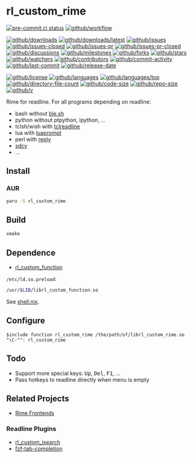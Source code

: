 # rl_custom_rime

[![pre-commit.ci status](https://results.pre-commit.ci/badge/github/rimeinn/rl_custom_rime/main.svg)](https://results.pre-commit.ci/latest/github/rimeinn/rl_custom_rime/main)
[![github/workflow](https://github.com/rimeinn/rl_custom_rime/actions/workflows/main.yml/badge.svg)](https://github.com/rimeinn/rl_custom_rime/actions)

[![github/downloads](https://shields.io/github/downloads/rimeinn/rl_custom_rime/total)](https://github.com/rimeinn/rl_custom_rime/releases)
[![github/downloads/latest](https://shields.io/github/downloads/rimeinn/rl_custom_rime/latest/total)](https://github.com/rimeinn/rl_custom_rime/releases/latest)
[![github/issues](https://shields.io/github/issues/rimeinn/rl_custom_rime)](https://github.com/rimeinn/rl_custom_rime/issues)
[![github/issues-closed](https://shields.io/github/issues-closed/rimeinn/rl_custom_rime)](https://github.com/rimeinn/rl_custom_rime/issues?q=is%3Aissue+is%3Aclosed)
[![github/issues-pr](https://shields.io/github/issues-pr/rimeinn/rl_custom_rime)](https://github.com/rimeinn/rl_custom_rime/pulls)
[![github/issues-pr-closed](https://shields.io/github/issues-pr-closed/rimeinn/rl_custom_rime)](https://github.com/rimeinn/rl_custom_rime/pulls?q=is%3Apr+is%3Aclosed)
[![github/discussions](https://shields.io/github/discussions/rimeinn/rl_custom_rime)](https://github.com/rimeinn/rl_custom_rime/discussions)
[![github/milestones](https://shields.io/github/milestones/all/rimeinn/rl_custom_rime)](https://github.com/rimeinn/rl_custom_rime/milestones)
[![github/forks](https://shields.io/github/forks/rimeinn/rl_custom_rime)](https://github.com/rimeinn/rl_custom_rime/network/members)
[![github/stars](https://shields.io/github/stars/rimeinn/rl_custom_rime)](https://github.com/rimeinn/rl_custom_rime/stargazers)
[![github/watchers](https://shields.io/github/watchers/rimeinn/rl_custom_rime)](https://github.com/rimeinn/rl_custom_rime/watchers)
[![github/contributors](https://shields.io/github/contributors/rimeinn/rl_custom_rime)](https://github.com/rimeinn/rl_custom_rime/graphs/contributors)
[![github/commit-activity](https://shields.io/github/commit-activity/w/rimeinn/rl_custom_rime)](https://github.com/rimeinn/rl_custom_rime/graphs/commit-activity)
[![github/last-commit](https://shields.io/github/last-commit/rimeinn/rl_custom_rime)](https://github.com/rimeinn/rl_custom_rime/commits)
[![github/release-date](https://shields.io/github/release-date/rimeinn/rl_custom_rime)](https://github.com/rimeinn/rl_custom_rime/releases/latest)

[![github/license](https://shields.io/github/license/rimeinn/rl_custom_rime)](https://github.com/rimeinn/rl_custom_rime/blob/main/LICENSE)
[![github/languages](https://shields.io/github/languages/count/rimeinn/rl_custom_rime)](https://github.com/rimeinn/rl_custom_rime)
[![github/languages/top](https://shields.io/github/languages/top/rimeinn/rl_custom_rime)](https://github.com/rimeinn/rl_custom_rime)
[![github/directory-file-count](https://shields.io/github/directory-file-count/rimeinn/rl_custom_rime)](https://github.com/rimeinn/rl_custom_rime)
[![github/code-size](https://shields.io/github/languages/code-size/rimeinn/rl_custom_rime)](https://github.com/rimeinn/rl_custom_rime)
[![github/repo-size](https://shields.io/github/repo-size/rimeinn/rl_custom_rime)](https://github.com/rimeinn/rl_custom_rime)
[![github/v](https://shields.io/github/v/release/rimeinn/rl_custom_rime)](https://github.com/rimeinn/rl_custom_rime)

Rime for readline. For all programs depending on readline:

- bash without [ble.sh](https://github.com/akinomyoga/ble.sh)
- python without ptpython, ipython, ...
- tclsh/wish with [tclreadline](https://github.com/flightaware/tclreadline)
- lua with [luaprompt](https://github.com/dpapavas/luaprompt)
- perl with [reply](https://github.com/doy/reply)
- [sdcv](https://github.com/Dushistov/sdcv)
- ...

## Install

### AUR

```sh
paru -S rl_custom_rime
```

## Build

```sh
xmake
```

## Dependence

- [rl_custom_function](https://github.com/lincheney/rl_custom_function)

`/etc/ld.so.preload`:

```sh
/usr/$LIB/librl_custom_function.so
```

See [shell.nix](shell.nix).

## Configure

```readline
$include function rl_custom_rime /the/path/of/librl_custom_rime.so
"\C-^": rl_custom_rime
```

## Todo

<!-- markdownlint-disable MD033 -->

- Support more special keys: <kbd>Up</kbd>, <kbd>Del</kbd>, <kbd>F1</kbd>, ...
- Pass hotkeys to readline directly when menu is empty

<!-- markdownlint-enable MD033 -->

## Related Projects

- [Rime Frontends](https://github.com/rime/librime#frontends)

### Readline Plugins

- [rl_custom_isearch](https://github.com/lincheney/rl_custom_isearch)
- [fzf-tab-completion](https://github.com/lincheney/fzf-tab-completion)
